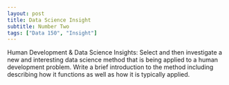 ```yaml
---
layout: post
title: Data Science Insight
subtitle: Number Two
tags: ["Data 150", "Insight"]
---
```


Human Development & Data Science Insights: Select and then investigate a new and interesting data science method that is being applied to a human development problem. Write a brief introduction to the method including describing how it functions as well as how it is typically applied.
